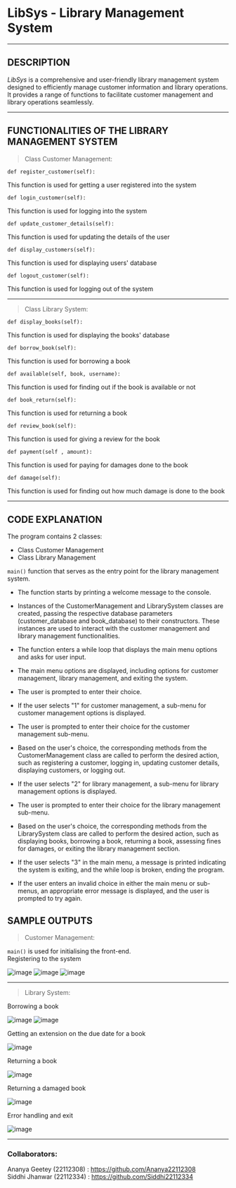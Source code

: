 # LibSys - Library Management System
---
## DESCRIPTION

_LibSys_ is a comprehensive and user-friendly library management system designed to efficiently manage customer information and library operations. It provides a range of functions to facilitate customer management and library operations seamlessly.

---
## FUNCTIONALITIES OF THE LIBRARY MANAGEMENT SYSTEM

>Class Customer Management: <br>

`def register_customer(self):` 

This function is used for getting a user registered into the system <br>

`def login_customer(self):` 

This function is used for logging into the system <br>

`def update_customer_details(self):`

This function is used for updating the details of the user  <br>

`def display_customers(self):`

This function is used for displaying users' database  <br>

`def logout_customer(self):`

This function is used for logging out of the system  <br>

---
>Class Library System: <br>

`def display_books(self):`

This function is used for displaying the books' database <br>

`def borrow_book(self):`

This function is used for borrowing a book <br>

`def available(self, book, username):`

This function is used for finding out if the book is available or not <br>

`def book_return(self):`

This function is used for returning a book <br>

`def review_book(self):`

This function is used for giving a review for the book <br>

`def payment(self , amount):`

This function is used for paying for damages done to the book <br>

`def damage(self):`

This function is used for finding out how much damage is done to the book <br>

---
## CODE EXPLANATION

The program contains 2 classes:

- Class Customer Management
- Class Library Management

`main()` function that serves as the entry point for the library management system.

- The function starts by printing a welcome message to the console.

- Instances of the CustomerManagement and LibrarySystem classes are created, passing the respective database parameters (customer_database and book_database) to their constructors. These instances are used to interact with the customer management and library management functionalities.

- The function enters a while loop that displays the main menu options and asks for user input.

- The main menu options are displayed, including options for customer management, library management, and exiting the system.

- The user is prompted to enter their choice.

- If the user selects "1" for customer management, a sub-menu for customer management options is displayed.

- The user is prompted to enter their choice for the customer management sub-menu.

- Based on the user's choice, the corresponding methods from the CustomerManagement class are called to perform the desired action, such as registering a customer, logging in, updating customer details, displaying customers, or logging out.

- If the user selects "2" for library management, a sub-menu for library management options is displayed.

- The user is prompted to enter their choice for the library management sub-menu.

- Based on the user's choice, the corresponding methods from the LibrarySystem class are called to perform the desired action, such as displaying books, borrowing a book, returning a book, assessing fines for damages, or exiting the library management section.

- If the user selects "3" in the main menu, a message is printed indicating the system is exiting, and the while loop is broken, ending the program.

- If the user enters an invalid choice in either the main menu or sub-menus, an appropriate error message is displayed, and the user is prompted to try again.


## SAMPLE OUTPUTS

> Customer Management: <br>

`main()` is used for initialising the front-end. <br>
Registering to the system

![image](https://github.com/Ananya22112308/Library_System/assets/118894662/e8a87767-238c-466b-b092-b86da41be028)
![image](https://github.com/Ananya22112308/Library_System/assets/118894662/d4512465-7323-4b4f-9e7b-9287cd91689b)
![image](https://github.com/Ananya22112308/Library_System/assets/118894662/0313f215-4af5-4116-a9fb-f03d846cb369)

---
> Library System: <br>

Borrowing a book

![image](https://github.com/Ananya22112308/Library_System/assets/118894662/60cca3d5-bfa3-4736-8c9b-88f9e50475be)
![image](https://github.com/Ananya22112308/Library_System/assets/118894662/4034e834-67c6-48d8-99b4-f9069dd746b2)

Getting an extension on the due date for a book

![image](https://github.com/Ananya22112308/Library_System/assets/118894662/d850e909-d22b-4679-9fc0-eda5e1488513)

Returning a book

![image](https://github.com/Ananya22112308/Library_System/assets/118894662/5332d223-6d83-48f9-baa2-0afee72aa36e)

Returning a damaged book

![image](https://github.com/Ananya22112308/Library_System/assets/118894662/331d1917-56d7-4696-a17e-91d48ff1895e)

Error handling and exit

![image](https://github.com/Ananya22112308/Library_System/assets/118894662/9740877b-cd7f-43ed-a9da-d16426b2ca0b)

---
### Collaborators: <br>
Ananya Geetey (22112308) : https://github.com/Ananya22112308 <br>
Siddhi Jhanwar (22112334) : https://github.com/Siddhi22112334
